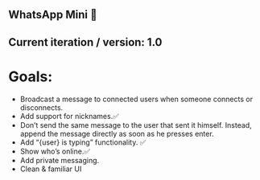 ## WhatsApp Mini 💬

## Current iteration / version: 1.0

# Goals:
- Broadcast a message to connected users when someone connects or disconnects.
- Add support for nicknames.✅
- Don’t send the same message to the user that sent it himself. Instead, append the message directly as soon as he presses enter.
- Add “{user} is typing” functionality. ✅
- Show who’s online.✅
- Add private messaging.
- Clean & familiar UI
